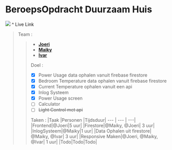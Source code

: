 # BeroepsOpdracht Duurzaam Huis

[<img src="https://user-images.githubusercontent.com/90683013/160500414-9f71ded4-c8d2-41b0-b80e-bc1acaa6b499.png">](https://duurzaam-huis.vercel.app/) ^ Live Link

> Team :
>
> > - **[Joeri](https://github.com/Joeri5)**
> > - **[Maiky](https://github.com/Maiky1304)**
> > - **[Ivar](https://github.com/ivarosterlund)**
> >
> > Doel :
> >
> > - [x] Power Usage data ophalen vanuit firebase firestore
> > - [x] Bedroom Temperature data ophalen vanuit firebase firestore
> > - [x] Current Temperature ophalen vanuit een api
> > - [x] Inlog Systeem
> > - [x] Power Usage screen
> > - [ ] Calculator
> > - [ ] ~~Light Control met api~~
> >
> > Taken :
> > |Taak |Personen |Tijdsduur|
> > --- | --- | ---|
> > |Frontend|@Joeri|5 uur|
> > |Firestore|@Maiky, @Joeri| 3 uur|
> > |InlogSysteem|@Maiky|1 uur|
> > |Data Ophalen uit firestore| @Maiky, @Ivar| 3 uur|
> > |Responsive Maken|@Joeri, @Maiky, @Ivar| 1 uur|
> > |Todo|Todo|Todo|
